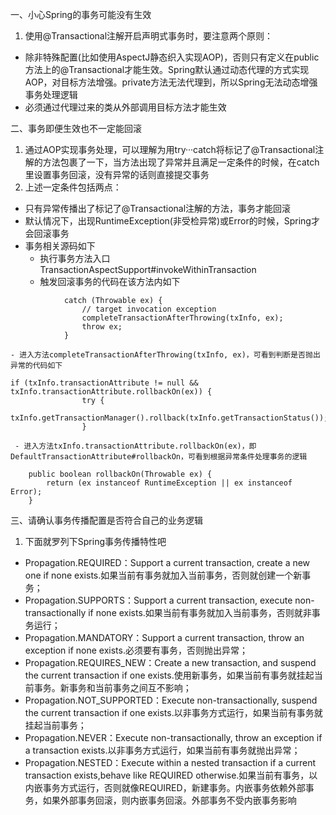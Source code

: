 一、小心Spring的事务可能没有生效
1. 使用@Transactional注解开启声明式事务时，要注意两个原则：
 - 除非特殊配置(比如使用AspectJ静态织入实现AOP)，否则只有定义在public方法上的@Transactional才能生效。Spring默认通过动态代理的方式实现AOP，对目标方法增强。private方法无法代理到，所以Spring无法动态增强事务处理逻辑
 - 必须通过代理过来的类从外部调用目标方法才能生效

二、事务即便生效也不一定能回滚
1. 通过AOP实现事务处理，可以理解为用try···catch将标记了@Transactional注解的方法包裹了一下，当方法出现了异常并且满足一定条件的时候，在catch里设置事务回滚，没有异常的话则直接提交事务
2. 上述一定条件包括两点：
 - 只有异常传播出了标记了@Transactional注解的方法，事务才能回滚
 - 默认情况下，出现RuntimeException(非受检异常)或Error的时候，Spring才会回滚事务
 - 事务相关源码如下
    - 执行事务方法入口TransactionAspectSupport#invokeWithinTransaction
    - 触发回滚事务的代码在该方法内如下
```
			catch (Throwable ex) {
				// target invocation exception
				completeTransactionAfterThrowing(txInfo, ex);
				throw ex;
			}
```
    - 进入方法completeTransactionAfterThrowing(txInfo, ex)，可看到判断是否抛出异常的代码如下
```
if (txInfo.transactionAttribute != null && txInfo.transactionAttribute.rollbackOn(ex)) {
				try {
					txInfo.getTransactionManager().rollback(txInfo.getTransactionStatus());
				}
```
     - 进入方法txInfo.transactionAttribute.rollbackOn(ex)，即DefaultTransactionAttribute#rollbackOn，可看到根据异常条件处理事务的逻辑
```
	public boolean rollbackOn(Throwable ex) {
		return (ex instanceof RuntimeException || ex instanceof Error);
	}
```

三、请确认事务传播配置是否符合自己的业务逻辑
1. 下面就罗列下Spring事务传播特性吧
 - Propagation.REQUIRED：Support a current transaction, create a new one if none exists.如果当前有事务就加入当前事务，否则就创建一个新事务；
 - Propagation.SUPPORTS：Support a current transaction, execute non-transactionally if none exists.如果当前有事务就加入当前事务，否则就非事务运行；
 - Propagation.MANDATORY：Support a current transaction, throw an exception if none exists.必须要有事务，否则抛出异常；
 - Propagation.REQUIRES_NEW：Create a new transaction, and suspend the current transaction if one exists.使用新事务，如果当前有事务就挂起当前事务。新事务和当前事务之间互不影响；
 - Propagation.NOT_SUPPORTED：Execute non-transactionally, suspend the current transaction if one exists.以非事务方式运行，如果当前有事务就挂起当前事务；
 - Propagation.NEVER：Execute non-transactionally, throw an exception if a transaction exists.以非事务方式运行，如果当前有事务就抛出异常；
 - Propagation.NESTED：Execute within a nested transaction if a current transaction exists,behave like REQUIRED otherwise.如果当前有事务，以内嵌事务方式运行，否则就像REQUIRED，新建事务。内嵌事务依赖外部事务，如果外部事务回滚，则内嵌事务回滚。外部事务不受内嵌事务影响